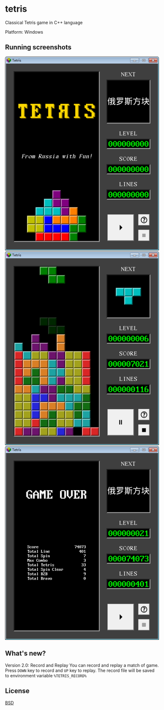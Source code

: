 # tetris

Classical Tetris game in C++ language

Platform: Windows

## Running screenshots

![Welcome](https://github.com/Matheritasiv/tetris/raw/main/screenshots/welcome.png)
![Game](https://github.com/Matheritasiv/tetris/raw/main/screenshots/game.png)
![Game Over](https://github.com/Matheritasiv/tetris/raw/main/screenshots/game_over.png)

## What's new?

Version 2.0: Record and Replay
    You can record and replay a match of game. Press `DOWN` key to record and `UP` key to replay. The record file will be saved to environment variable `%TETRIS_RECORD%`

## License

[BSD](https://opensource.org/licenses/BSD-3-Clause)
